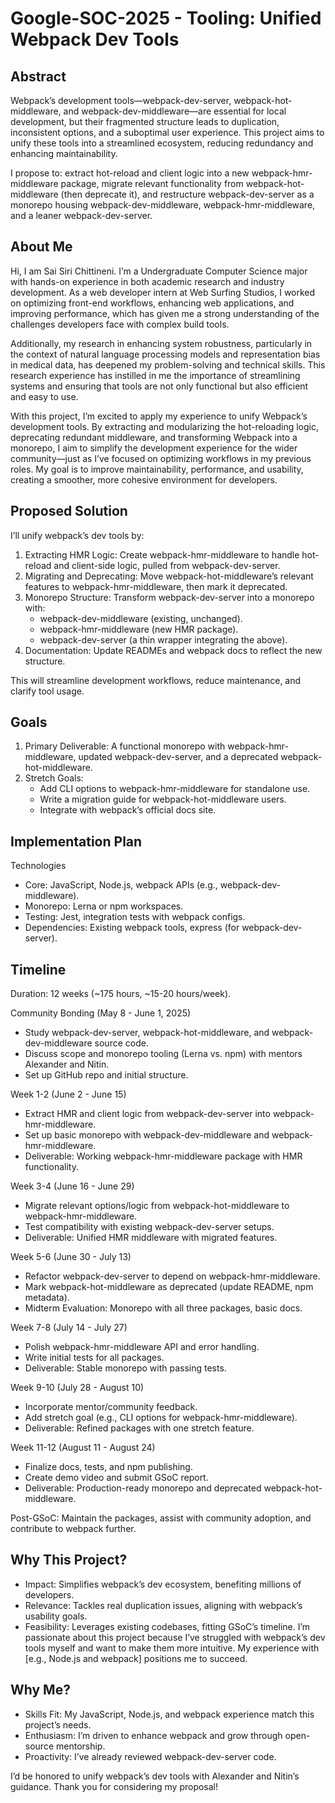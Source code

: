 # Google-SOC-2025 - Tooling: Unified Webpack Dev Tools

## Abstract

Webpack’s development tools—webpack-dev-server, webpack-hot-middleware, and webpack-dev-middleware—are essential for local development, but their fragmented structure leads to duplication, inconsistent options, and a suboptimal user experience. This project aims to unify these tools into a streamlined ecosystem, reducing redundancy and enhancing maintainability.

I propose to: extract hot-reload and client logic into a new webpack-hmr-middleware package, migrate relevant functionality from webpack-hot-middleware (then deprecate it), and restructure webpack-dev-server as a monorepo housing webpack-dev-middleware, webpack-hmr-middleware, and a leaner webpack-dev-server.

## About Me
Hi, I am Sai Siri Chittineni. I’m a Undergraduate Computer Science major with hands-on experience in both academic research and industry development. As a web developer intern at Web Surfing Studios, I worked on optimizing front-end workflows, enhancing web applications, and improving performance, which has given me a strong understanding of the challenges developers face with complex build tools.

Additionally, my research in enhancing system robustness, particularly in the context of natural language processing models and representation bias in medical data, has deepened my problem-solving and technical skills. This research experience has instilled in me the importance of streamlining systems and ensuring that tools are not only functional but also efficient and easy to use.

With this project, I’m excited to apply my experience to unify Webpack’s development tools. By extracting and modularizing the hot-reloading logic, deprecating redundant middleware, and transforming Webpack into a monorepo, I aim to simplify the development experience for the wider community—just as I’ve focused on optimizing workflows in my previous roles. My goal is to improve maintainability, performance, and usability, creating a smoother, more cohesive environment for developers.

## Proposed Solution
I’ll unify webpack’s dev tools by:

1. Extracting HMR Logic: Create webpack-hmr-middleware to handle hot-reload and client-side logic, pulled from webpack-dev-server.
2. Migrating and Deprecating: Move webpack-hot-middleware’s relevant features to webpack-hmr-middleware, then mark it deprecated.
3. Monorepo Structure: Transform webpack-dev-server into a monorepo with:
   * webpack-dev-middleware (existing, unchanged).
   * webpack-hmr-middleware (new HMR package).
   * webpack-dev-server (a thin wrapper integrating the above).
4. Documentation: Update READMEs and webpack docs to reflect the new structure.
   
This will streamline development workflows, reduce maintenance, and clarify tool usage.

## Goals
1. Primary Deliverable: A functional monorepo with webpack-hmr-middleware, updated webpack-dev-server, and a deprecated webpack-hot-middleware.
2. Stretch Goals:
   * Add CLI options to webpack-hmr-middleware for standalone use.
   * Write a migration guide for webpack-hot-middleware users.
   * Integrate with webpack’s official docs site.

## Implementation Plan
Technologies
* Core: JavaScript, Node.js, webpack APIs (e.g., webpack-dev-middleware).
* Monorepo: Lerna or npm workspaces.
* Testing: Jest, integration tests with webpack configs.
* Dependencies: Existing webpack tools, express (for webpack-dev-server).

## Timeline
Duration: 12 weeks (~175 hours, ~15-20 hours/week).

Community Bonding (May 8 - June 1, 2025)
* Study webpack-dev-server, webpack-hot-middleware, and webpack-dev-middleware source code.
* Discuss scope and monorepo tooling (Lerna vs. npm) with mentors Alexander and Nitin.
* Set up GitHub repo and initial structure.
  
Week 1-2 (June 2 - June 15)
* Extract HMR and client logic from webpack-dev-server into webpack-hmr-middleware.
* Set up basic monorepo with webpack-dev-middleware and webpack-hmr-middleware.
* Deliverable: Working webpack-hmr-middleware package with HMR functionality.
  
Week 3-4 (June 16 - June 29)
* Migrate relevant options/logic from webpack-hot-middleware to webpack-hmr-middleware.
* Test compatibility with existing webpack-dev-server setups.
* Deliverable: Unified HMR middleware with migrated features.
  
Week 5-6 (June 30 - July 13)
* Refactor webpack-dev-server to depend on webpack-hmr-middleware.
* Mark webpack-hot-middleware as deprecated (update README, npm metadata).
* Midterm Evaluation: Monorepo with all three packages, basic docs.
  
Week 7-8 (July 14 - July 27)
* Polish webpack-hmr-middleware API and error handling.
* Write initial tests for all packages.
* Deliverable: Stable monorepo with passing tests.
  
Week 9-10 (July 28 - August 10)
* Incorporate mentor/community feedback.
* Add stretch goal (e.g., CLI options for webpack-hmr-middleware).
* Deliverable: Refined packages with one stretch feature.
  
Week 11-12 (August 11 - August 24)
* Finalize docs, tests, and npm publishing.
* Create demo video and submit GSoC report.
* Deliverable: Production-ready monorepo and deprecated webpack-hot-middleware.
  
Post-GSoC: Maintain the packages, assist with community adoption, and contribute to webpack further.

## Why This Project?

* Impact: Simplifies webpack’s dev ecosystem, benefiting millions of developers.
* Relevance: Tackles real duplication issues, aligning with webpack’s usability goals.
* Feasibility: Leverages existing codebases, fitting GSoC’s timeline.
I’m passionate about this project because I’ve struggled with webpack’s dev tools myself and want to make them more intuitive. My experience with [e.g., Node.js and webpack] positions me to succeed.

## Why Me?
* Skills Fit: My JavaScript, Node.js, and webpack experience match this project’s needs.
* Enthusiasm: I’m driven to enhance webpack and grow through open-source mentorship.
* Proactivity: I’ve already reviewed webpack-dev-server code.
  
I’d be honored to unify webpack’s dev tools with Alexander and Nitin’s guidance. Thank you for considering my proposal!

